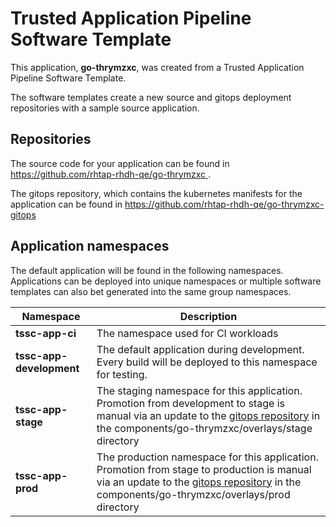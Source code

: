 # Trusted Application Pipeline Software Template

This application, **go-thrymzxc**, was created from a Trusted Application Pipeline Software Template.

The software templates create a new source and gitops deployment repositories with a sample source application. 

## Repositories

The source code for your application can be found in [https://github.com/rhtap-rhdh-qe/go-thrymzxc ](https://github.com/rhtap-rhdh-qe/go-thrymzxc ).
 
The gitops repository, which contains the kubernetes manifests for the application can be found in 
[https://github.com/rhtap-rhdh-qe/go-thrymzxc-gitops ](https://github.com/rhtap-rhdh-qe/go-thrymzxc-gitops ) 

## Application namespaces 

The default application will be found in the following namespaces. Applications can be deployed into unique namespaces or multiple software templates can also bet generated into the same group namespaces.  

|  Namespace   |  Description   |  
| -------- | -------- |
| **tssc-app-ci** | The namespace used for CI workloads |
| **tssc-app-development** | The default application during development. Every build will be deployed to this namespace for testing. |
| **tssc-app-stage** | The staging namespace for this application. Promotion from development to stage is manual via an update to the [gitops repository](https://github.com/rhtap-rhdh-qe/go-thrymzxc-gitops ) in the components/go-thrymzxc/overlays/stage directory |
| **tssc-app-prod** | The production namespace for this application. Promotion from stage to production is manual via an update to the [gitops repository](https://github.com/rhtap-rhdh-qe/go-thrymzxc-gitops ) in the components/go-thrymzxc/overlays/prod directory |